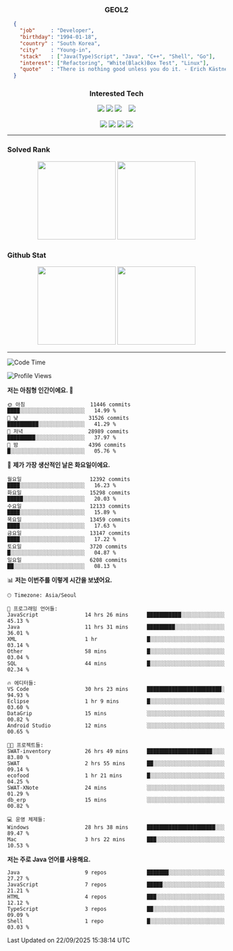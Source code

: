 <div align="center">

  ### GEOL2
</div>

```json
  {
    "job"     : "Developer",
    "birthday": "1994-01-18",
    "country" : "South Korea",
    "city"    : "Young-in",
    "stack"   : ["Java(Type)Script", "Java", "C++", "Shell", "Go"],
    "interest": ["Refactoring", "White(Black)Box Test", "Linux"], 
    "quote"   : "There is nothing good unless you do it. - Erich Kästner"
  }
  ```
  
<div align="center">
  
  ### Interested Tech
  
  <!-- <img src="https://img.shields.io/badge/Laravel-F05340?style=flat-square&logo=Laravel&logoColor=white"> -->
  <img src="https://img.shields.io/badge/SpringBoot-6DB33F?style=flat-square&logo=SpringBoot&logoColor=white">
  <!-- <img src="https://img.shields.io/badge/-NestJs-ea2845?style=flat-square&logo=nestjs&logoColor=white"> -->
  <!-- <img src="https://img.shields.io/badge/Express-000000?style=flat-square&logo=Express&logoColor=white"> -->
  <!-- <img src="https://img.shields.io/badge/Three.js-000000?style=flat-square&logo=Three.js&logoColor=white"> -->
  <img src="https://img.shields.io/badge/React-61DAFB?style=flat-square&logo=React&logoColor=black">
  <!-- <img src="https://img.shields.io/badge/next.js-000000?style=flat-square&logo=nextdotjs&logoColor=white"> -->
  <img src="https://img.shields.io/badge/OpenAI-%23412991?style=flat-square&logo=openai&logoColor=white">
  &nbsp;&nbsp;
  <!-- <br><br> -->
  
  <img src="https://img.shields.io/badge/junit-%23E33332?style=flat-square&logo=junit5&logoColor=white">
  <!-- <img src="https://img.shields.io/badge/Jest-323330?style=flat-square&logo=Jest&logoColor=white"> -->
  <br><br>
  
  <img src="https://img.shields.io/badge/Java-ED8B00?style=flat-square&logo=openjdk&logoColor=white">
  <img src="https://img.shields.io/badge/JavaScript-F7DF1E?style=flat-square&logo=JavaScript&logoColor=black">
  <img src="https://img.shields.io/badge/TypeScript-007acc?style=flat-square&logo=TypeScript&logoColor=black">
  <img src="https://img.shields.io/badge/Go-00ADD8?logo=Go&logoColor=white&style=flat-square">
  <!-- <img src="https://img.shields.io/badge/MySQL-4479A1?style=flat-square&logo=mysql&logoColor=white"><br> -->

</div>

------------

  ### Solved Rank
  
  <div align="center">
    <img height="180em" src="https://mazassumnida.wtf/api/v2/generate_badge?boj=geol2">
    <img height="180em" src="https://leetcard.jacoblin.cool/Geol2?theme=light&font=Gugi&border=0&radius=20">
  </div>
  
  ### Github Stat 
  <div align="center">
    <img height="180em" src="https://github-readme-stats-omega-five-90.vercel.app/api/?username=geol2&show_icons=true&theme=dark">
    <img height="180em" src="https://github-readme-stats-omega-five-90.vercel.app/api/top-langs/?username=geol2&show_icons=true&hide=cmake,EJS,css,scss,html,VUE&layout=compact&theme=dark&exclude_repo=raspi-web&count_private=true&langs_count=10">
  </div>
  
------------

  <!--START_SECTION:waka-->
![Code Time](http://img.shields.io/badge/Code%20Time-4%2C430%20hrs%2019%20mins-blue)

![Profile Views](http://img.shields.io/badge/Profile%20Views-4-blue)

**저는 아침형 인간이에요. 🐤** 

```text
🌞 아침                     11446 commits       ████░░░░░░░░░░░░░░░░░░░░░   14.99 % 
🌆 낮　                     31526 commits       ██████████░░░░░░░░░░░░░░░   41.29 % 
🌃 저녁                     28989 commits       █████████░░░░░░░░░░░░░░░░   37.97 % 
🌙 밤　                     4396 commits        █░░░░░░░░░░░░░░░░░░░░░░░░   05.76 % 
```
📅 **제가 가장 생산적인 날은 화요일이에요.** 

```text
월요일                      12392 commits       ████░░░░░░░░░░░░░░░░░░░░░   16.23 % 
화요일                      15298 commits       █████░░░░░░░░░░░░░░░░░░░░   20.03 % 
수요일                      12133 commits       ████░░░░░░░░░░░░░░░░░░░░░   15.89 % 
목요일                      13459 commits       ████░░░░░░░░░░░░░░░░░░░░░   17.63 % 
금요일                      13147 commits       ████░░░░░░░░░░░░░░░░░░░░░   17.22 % 
토요일                      3720 commits        █░░░░░░░░░░░░░░░░░░░░░░░░   04.87 % 
일요일                      6208 commits        ██░░░░░░░░░░░░░░░░░░░░░░░   08.13 % 
```


📊 **저는 이번주를 이렇게 시간을 보냈어요.** 

```text
🕑︎ Timezone: Asia/Seoul

💬 프로그래밍 언어들: 
JavaScript               14 hrs 26 mins      ███████████░░░░░░░░░░░░░░   45.13 % 
Java                     11 hrs 31 mins      █████████░░░░░░░░░░░░░░░░   36.01 % 
XML                      1 hr                █░░░░░░░░░░░░░░░░░░░░░░░░   03.14 % 
Other                    58 mins             █░░░░░░░░░░░░░░░░░░░░░░░░   03.04 % 
SQL                      44 mins             █░░░░░░░░░░░░░░░░░░░░░░░░   02.34 % 

🔥 에디터들: 
VS Code                  30 hrs 23 mins      ████████████████████████░   94.93 % 
Eclipse                  1 hr 9 mins         █░░░░░░░░░░░░░░░░░░░░░░░░   03.60 % 
DataGrip                 15 mins             ░░░░░░░░░░░░░░░░░░░░░░░░░   00.82 % 
Android Studio           12 mins             ░░░░░░░░░░░░░░░░░░░░░░░░░   00.65 % 

🐱‍💻 프로젝트들: 
SWAT-inventory           26 hrs 49 mins      █████████████████████░░░░   83.80 % 
SWAT                     2 hrs 55 mins       ██░░░░░░░░░░░░░░░░░░░░░░░   09.14 % 
ecofood                  1 hr 21 mins        █░░░░░░░░░░░░░░░░░░░░░░░░   04.25 % 
SWAT-XNote               24 mins             ░░░░░░░░░░░░░░░░░░░░░░░░░   01.29 % 
db_erp                   15 mins             ░░░░░░░░░░░░░░░░░░░░░░░░░   00.82 % 

💻 운영 체제들: 
Windows                  28 hrs 38 mins      ██████████████████████░░░   89.47 % 
Mac                      3 hrs 22 mins       ███░░░░░░░░░░░░░░░░░░░░░░   10.53 % 
```

**저는 주로 Java 언어를 사용해요.** 

```text
Java                     9 repos             ███████░░░░░░░░░░░░░░░░░░   27.27 % 
JavaScript               7 repos             █████░░░░░░░░░░░░░░░░░░░░   21.21 % 
HTML                     4 repos             ███░░░░░░░░░░░░░░░░░░░░░░   12.12 % 
TypeScript               3 repos             ██░░░░░░░░░░░░░░░░░░░░░░░   09.09 % 
Shell                    1 repo              █░░░░░░░░░░░░░░░░░░░░░░░░   03.03 % 
```




 Last Updated on 22/09/2025 15:38:14 UTC
<!--END_SECTION:waka-->

<div align="center">
  
  <!-- [![Hits](https://hits.seeyoufarm.com/api/count/incr/badge.svg?url=https%3A%2F%2Fgithub.com%2Fgeol2&count_bg=%2379C83D&title_bg=%23555555&icon=myspace.svg&icon_color=%23E7E7E7&title=hits&edge_flat=false)](https://hits.seeyoufarm.com) -->
  
</div>

<!--
**Geol2/Geol2** is a ✨ _special_ ✨ repository because its `README.md` (this file) appears on your GitHub profile.

Here are some ideas to get you started:
- 🔭 I’m currently working on ...
- 🌱 I’m currently learning ...
- 👯 I’m looking to collaborate on ...
- 🤔 I’m looking for help with ...
- 💬 Ask me about ...
- 📫 How to reach me: ...
- 😄 Pronouns: ...
- ⚡ Fun fact: ...
-->
